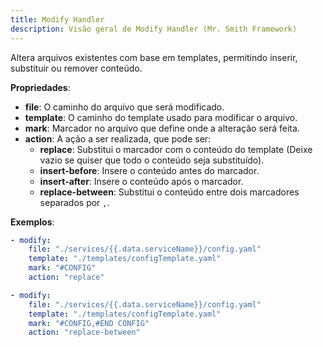 ```yaml
---
title: Modify Handler
description: Visão geral de Modify Handler (Mr. Smith Framework)
---
```


Altera arquivos existentes com base em templates, permitindo inserir, substituir ou remover conteúdo.

**Propriedades**:
- **file**: O caminho do arquivo que será modificado.
- **template**: O caminho do template usado para modificar o arquivo.
- **mark**: Marcador no arquivo que define onde a alteração será feita.
- **action**: A ação a ser realizada, que pode ser:
  - **replace**: Substitui o marcador com o conteúdo do template (Deixe vazio se quiser que todo o conteúdo seja substituído).
  - **insert-before**: Insere o conteúdo antes do marcador.
  - **insert-after**: Insere o conteúdo após o marcador.
  - **replace-between**: Substitui o conteúdo entre dois marcadores separados por `,`.

**Exemplos**:

```yaml
- modify:
    file: "./services/{{.data.serviceName}}/config.yaml"
    template: "./templates/configTemplate.yaml"
    mark: "#CONFIG"
    action: "replace"
```

```yaml
- modify:
    file: "./services/{{.data.serviceName}}/config.yaml"
    template: "./templates/configTemplate.yaml"
    mark: "#CONFIG,#END CONFIG"
    action: "replace-between"
```